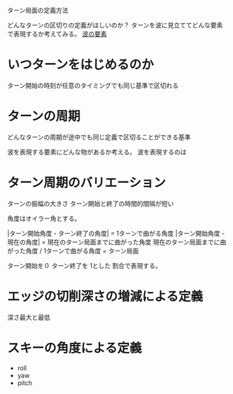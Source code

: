 ターン局面の定義方法

どんなターンの区切りの定義がほしいのか？
ターンを波に見立ててどんな要素で表現するか考えてみる。
[波の要素](https://www.try-it.jp/chapters-8414/sections-8415/lessons-8416/point-2/)

# いつターンをはじめるのか
ターン開始の時刻が任意のタイミングでも同じ基準で区切れる

# ターンの周期
どんなターンの周期が途中でも同じ定義で区切ることができる基準

波を表現する要素にどんな物があるか考える。
波を表現するのは

# ターン周期のバリエーション
ターンの振幅の大きさ
ターン開始と終了の時間的間隔が短い

角度はオイラー角とする。

|ターン開始角度 - ターン終了の角度| = 1ターンで曲がる角度
|ターン開始角度 - 現在の角度| = 現在のターン局面までに曲がった角度
 現在のターン局面までに曲がった角度 / 1ターンで曲がる角度  = ターン局面

ターン開始を０ ターン終了を 1とした 割合で表現する。

# エッジの切削深さの増減による定義
深さ最大と最低

# スキーの角度による定義
- roll 
- yaw
- pitch